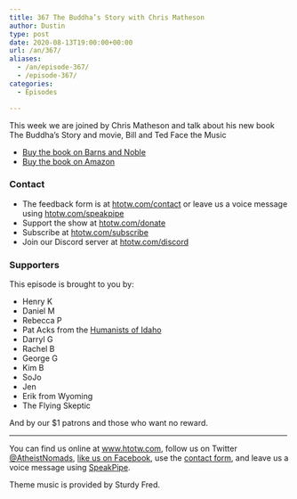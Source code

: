 ```yaml
---
title: 367 The Buddha’s Story with Chris Matheson
author: Dustin
type: post
date: 2020-08-13T19:00:00+00:00
url: /an/367/
aliases: 
  - /an/episode-367/
  - /episode-367/
categories:
  - Episodes

---
```

<div id="buzzsprout-player-10552742"></div><script src="https://www.buzzsprout.com/1983601/10552742-367-the-buddha-s-story-with-chris-matheson.js?container_id=buzzsprout-player-10552742&player=small" type="text/javascript" charset="utf-8"></script>

This week we are joined by Chris Matheson and talk about his new book The Buddha&#8217;s Story and movie, Bill and Ted Face the Music

  * <a href="https://www.barnesandnoble.com/w/the-buddhas-story-chris-matheson/1134287011?ean=9781634312004" target="_blank" rel="noopener noreferrer">Buy the book on Barns and Noble</a>
  * <a href="https://amzn.to/3kEnDfX" target="_blank" rel="noopener noreferrer">Buy the book on Amazon</a>

<!--more-->

### Contact

  * The feedback form is at [htotw.com/contact](https://htotw.com/contact) or leave us a voice message using <a href="https://htotw.com/speakpipe" target="_blank" rel="noopener noreferrer">htotw.com/speakpipe</a>
  * Support the show at <a href="https://htotw.com/donate" target="_blank" rel="payment noopener noreferrer">htotw.com/donate</a>
  * Subscribe at <a href="https://htotw.com/subscribe" target="_blank" rel="noopener noreferrer">htotw.com/subscribe</a>
  * Join our Discord server at <a href="https://htotw.com/discord" target="_blank" rel="noopener noreferrer">htotw.com/discord</a>

### Supporters

This episode is brought to you by:

  * Henry K
  * Daniel M
  * Rebecca P
  * Pat Acks from the <a href="https://www.humanistsofidaho.org" target="_blank" rel="noopener noreferrer">Humanists of Idaho</a>
  * Darryl G
  * Rachel B
  * George G
  * Kim B
  * SoJo
  * Jen
  * Erik from Wyoming
  * The Flying Skeptic

And by our $1 patrons and those who want no reward.

<hr width="500" />

You can find us online at <a href="https://www.htotw.com/" target="_blank" rel="noopener noreferrer">www.htotw.com</a>, follow us on Twitter <a href="https://twitter.com/AtheistNomads" target="_blank" rel="noopener noreferrer">@AtheistNomads</a>, <a href="https://htotw.com/facebook" target="_blank" rel="noopener noreferrer">like us on Facebook</a>, use the [contact form](https://htotw.com/contact), and leave us a voice message using <a href="https://htotw.com/speakpipe" target="_blank" rel="noopener noreferrer">SpeakPipe</a>.

Theme music is provided by Sturdy Fred.